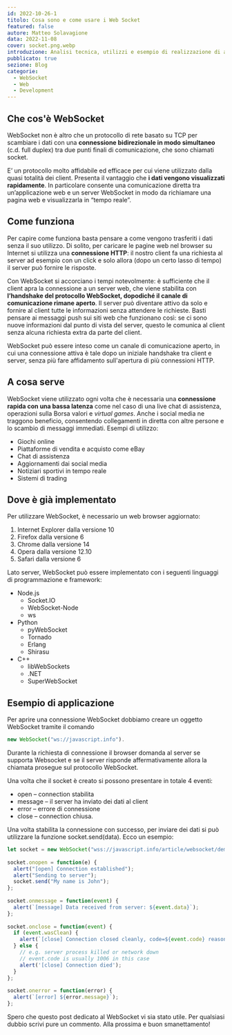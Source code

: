 ```yaml
---
id: 2022-10-26-1
titolo: Cosa sono e come usare i Web Socket
featured: false
autore: Matteo Solavagione
data: 2022-11-08
cover: socket.png.webp
introduzione: Analisi tecnica, utilizzi e esempio di realizzazione di applicazione
pubblicato: true
sezione: Blog
categorie: 
  - WebSocket
  - Web
  - Development
---
```


## Che cos'è WebSocket
WebSocket non è altro che un protocollo di rete basato su TCP per scambiare i dati con una **connessione bidirezionale in modo simultaneo** (c.d. full duplex) tra due punti finali di comunicazione, che sono chiamati socket. 

E’ un protocollo molto affidabile ed efficace per cui viene utilizzato dalla quasi totalità dei client. Presenta il vantaggio che **i dati vengono visualizzati rapidamente**. In particolare consente una comunicazione diretta tra un’applicazione web e un server WebSocket in modo da richiamare una pagina web e visualizzarla in “tempo reale”.

## Come funziona
Per capire come funziona basta pensare a come vengono trasferiti i dati senza il suo utilizzo. Di solito, per caricare le pagine web nel browser su Internet si utilizza una **connessione HTTP**: il nostro client fa una richiesta al server ad esempio con un click e solo allora (dopo un certo lasso di tempo) il server può fornire le risposte.

Con WebSocket si accorciano i tempi notevolmente: è sufficiente che il client apra la connessione a un server web, che viene stabilita con **l’handshake del protocollo WebSocket, dopodiché il canale di comunicazione rimane aperto**. Il server può diventare attivo da solo e fornire al client tutte le informazioni senza attendere le richieste. Basti pensare ai messaggi push sui siti web che funzionano così: se ci sono nuove informazioni dal punto di vista del server, questo le comunica al client senza alcuna richiesta extra da parte del client.

WebSocket può essere inteso come un canale di comunicazione aperto, in cui una connessione attiva è tale dopo un iniziale handshake tra client e server, senza più fare affidamento sull'apertura di più connessioni HTTP.

## A cosa serve
WebSocket viene utilizzato ogni volta che è necessaria una **connessione rapida con una bassa latenza** come nel caso di una live chat di assistenza, operazioni sulla Borsa valori e *virtual games*.
Anche i social media ne traggono beneficio, consentendo collegamenti in diretta con altre persone e lo scambio di messaggi immediati. 
Esempi di utilizzo:
* Giochi online
* Piattaforme di vendita e acquisto come eBay
* Chat di assistenza
* Aggiornamenti dai social media
* Notiziari sportivi in tempo reale
* Sistemi di trading

## Dove è già implementato
Per utilizzare WebSocket, è necessario un web browser aggiornato:

1. Internet Explorer dalla versione 10
2. Firefox dalla versione 6
3. Chrome dalla versione 14
4. Opera dalla versione 12.10
5. Safari dalla versione 6

Lato server, WebSocket può essere implementato con i seguenti linguaggi di programmazione e framework:

- Node.js
  - Socket.IO
  - WebSocket-Node
  - ws
- Python    
  - pyWebSocket
  - Tornado
  - Erlang
  - Shirasu
- C++
  - libWebSockets
  - .NET
  - SuperWebSocket

## Esempio di applicazione

Per aprire una connessione WebSocket dobbiamo creare un oggetto WebSocket tramite il comando  

```js
new WebSocket("ws://javascript.info").
```

Durante la richiesta di connessione il browser domanda al server se supporta Websocket e se il server risponde affermativamente allora la chiamata prosegue sul protocollo WebSocket.

Una volta che il socket è creato si possono presentare in totale 4 eventi:
- open – connection stabilita
- message – il server ha inviato dei dati al client
- error – errore di connessione
- close – connection chiusa.

Una volta stabilita la connessione con successo, per inviare dei dati si può utilizzare la funzione socket.send(data).
Ecco un esempio:
```javascript
let socket = new WebSocket("wss://javascript.info/article/websocket/demo/hello");
 
socket.onopen = function(e) {
  alert("[open] Connection established");
  alert("Sending to server");
  socket.send("My name is John");
};
 
socket.onmessage = function(event) {
  alert(`[message] Data received from server: ${event.data}`);
};
 
socket.onclose = function(event) {
  if (event.wasClean) {
    alert(`[close] Connection closed cleanly, code=${event.code} reason=${event.reason}`);
  } else {
    // e.g. server process killed or network down
    // event.code is usually 1006 in this case
    alert('[close] Connection died');
  }
};
 
socket.onerror = function(error) {
  alert(`[error] ${error.message}`);
};
```
Spero che questo post dedicato al WebSocket vi sia stato utile. Per qualsiasi dubbio scrivi pure un commento. Alla prossima e buon smanettamento!





